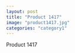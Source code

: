 ```yaml
---
layout: post
title: "Product 1417"
image: "product1417.jpg"
categories: "category1"
---
```

Product 1417
